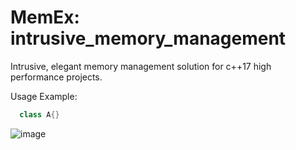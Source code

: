 # MemEx: intrusive_memory_management
Intrusive, elegant memory management solution for c++17 high performance projects.

Usage Example:
  ```cpp
    class A{}
  ```

![image](https://user-images.githubusercontent.com/8436410/115960733-bf78d800-a51b-11eb-9e62-752e716d9bca.png)

